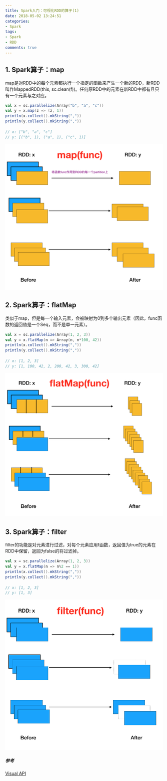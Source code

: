 ```yaml
---
title: Spark入门：可视化RDD的算子(1)
date: 2018-05-02 13:24:51
categories:
- Spark
tags:
- Spark
- RDD
comments: true
---
```


## 1. Spark算子：map

map是对RDD中的每个元素都执行一个指定的函数来产生一个新的RDD，新RDD叫作MappedRDD(this, sc.clean(f))。任何原RDD中的元素在新RDD中都有且只有一个元素与之对应。

```scala
val x = sc.parallelize(Array("b", "a", "c"))
val y = x.map(z => (z, 1))
println(x.collect().mkString(","))
println(y.collect().mkString(","))

// x: ["b", "a", "c"]
// y: [("b", 1), ("a", 1), ("c", 1)]
```

<!--more-->

![](/images/spark_map_visual.png)

## 2. Spark算子：flatMap

类似于map，但是每一个输入元素，会被映射为0到多个输出元素（因此，func函数的返回值是一个Seq，而不是单一元素）。

```scala
val x = sc.parallelize(Array(1, 2, 3))
val y = x.flatMap(n => Array(n, n*100, 42))
println(x.collect().mkString(","))
println(y.collect().mkString(","))

// x: [1, 2, 3]
// y: [1, 100, 42, 2, 200, 42, 3, 300, 42]
```

![](/images/spark_flatmap_visual.png)

## 3. Spark算子：filter

filter的功能是对元素进行过滤，对每个元素应用f函数，返回值为true的元素在RDD中保留，返回为false的将过滤掉。

```scala
val x = sc.parallelize(Array(1, 2, 3))
val y = x.flatMap(n => n%2 == 1))
println(x.collect().mkString(","))
println(y.collect().mkString(","))

// x: [1, 2, 3]
// y: [1, 3]
```

![](/images/spark_filter_visual.png)

##### 参考
[Visual API](http://training.databricks.com/visualapi.pdf)
